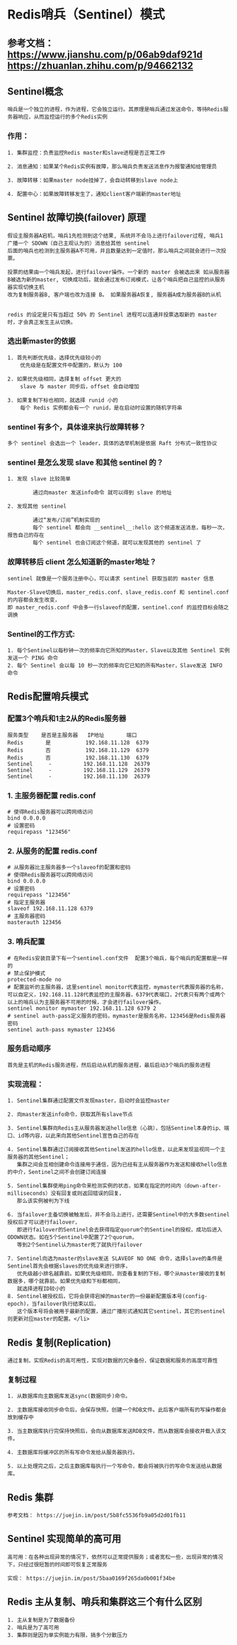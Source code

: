 # Redis哨兵（Sentinel）模式
## 参考文档： https://www.jianshu.com/p/06ab9daf921d  https://zhuanlan.zhihu.com/p/94662132

## Sentinel概念
    
    哨兵是一个独立的进程，作为进程，它会独立运行。其原理是哨兵通过发送命令，等待Redis服务器响应，从而监控运行的多个Redis实例
    
### 作用：
    1. 集群监控：负责监控Redis master和slave进程是否正常工作

    2. 消息通知：如果某个Redis实例有故障，那么哨兵负责发送消息作为报警通知给管理员
    
    3. 故障转移：如果master node挂掉了，会自动转移到slave node上
    
    4. 配置中心：如果故障转移发生了，通知client客户端新的master地址
    
## Sentinel 故障切换(failover) 原理
    
    假设主服务器A宕机，哨兵1先检测到这个结果, 系统并不会马上进行failover过程, 哨兵1 广播一个 SDOWN（自己主观认为的）消息给其他 sentinel
    后面的哨兵也检测到主服务器A不可用，并且数量达到一定值时，那么哨兵之间就会进行一次投票。 
    
    投票的结果由一个哨兵发起，进行failover操作。一个新的 master 会被选出来 如从服务器B被选为新的master, 切换成功后，就会通过发布订阅模式，让各个哨兵把自己监控的从服务器实现切换主机
    改为复制服务器B, 客户端也改为连接 B。 如果服务器A恢复, 服务器A成为服务器B的从机
    
    
    redis 的设定是只有当超过 50% 的 Sentinel 进程可以连通并投票选取新的 master 时，才会真正发生主从切换。

### 选出新master的依据
    
    1. 首先判断优先级，选择优先级较小的
        优先级是在配置文件中配置的，默认为 100
        
    2. 如果优先级相同，选择复制 offset 更大的
        slave 与 master 同步后，offset 会自动增加
        
    3. 如果复制下标也相同，就选择 runid 小的
        每个 Redis 实例都会有一个 runid，是在启动时设置的随机字符串  
    
### sentinel 有多个，具体谁来执行故障转移？
    
    多个 sentinel 会选出一个 leader，具体的选举机制是依据 Raft 分布式一致性协议
    

### sentinel 是怎么发现 slave 和其他 sentinel 的？
    
    1. 发现 slave 比较简单
     
            通过向master 发送info命令 就可以得到 slave 的地址
        
    2. 发现其他 sentinel 
            
            通过“发布/订阅”机制实现的
            每个 sentinel 都会向 __sentinel__:hello 这个频道发送消息，每秒一次，报告自己的存在
            每个 sentinel 也会订阅这个频道，就可以发现其他的 sentinel 了
            
###  故障转移后 client 怎么知道新的master地址？
    
    sentinel 就像是一个服务注册中心，可以请求 sentinel 获取当前的 master 信息
    
    Master-Slave切换后，master_redis.conf、slave_redis.conf 和 sentinel.conf的内容都会发生改变，
    即 master_redis.conf 中会多一行slaveof的配置，sentinel.conf 的监控目标会随之调换
    
### Sentinel的工作方式:
    
    1. 每个Sentinel以每秒钟一次的频率向它所知的Master，Slave以及其他 Sentinel 实例发送一个 PING 命令
    2. 每个 Sentinel 会以每 10 秒一次的频率向它已知的所有Master，Slave发送 INFO 命令
    
## Redis配置哨兵模式

### 配置3个哨兵和1主2从的Redis服务器
    服务类型	是否是主服务器	  IP地址	     端口
    Redis	    是	        192.168.11.128	6379
    Redis	    否	        192.168.11.129	6379
    Redis	    否	        192.168.11.130	6379
    Sentinel	 -	        192.168.11.128	26379
    Sentinel	 -	        192.168.11.129	26379
    Sentinel	 -	        192.168.11.130	26379

### 1. 主服务器配置 redis.conf
    
    # 使得Redis服务器可以跨网络访问
    bind 0.0.0.0
    # 设置密码
    requirepass "123456"
    
### 2. 从服务的配置 redis.conf
    # 从服务器比主服务器多一个slaveof的配置和密码
    # 使得Redis服务器可以跨网络访问
    bind 0.0.0.0
    # 设置密码
    requirepass "123456"
    # 指定主服务器
    slaveof 192.168.11.128 6379
    # 主服务器密码
    masterauth 123456
    
### 3. 哨兵配置 
    # 在Redis安装目录下有一个sentinel.conf文件  配置3个哨兵，每个哨兵的配置都是一样的
    # 禁止保护模式
    protected-mode no
    # 配置监听的主服务器，这里sentinel monitor代表监控，mymaster代表服务器的名称，可以自定义，192.168.11.128代表监控的主服务器，6379代表端口，2代表只有两个或两个以上的哨兵认为主服务器不可用的时候，才会进行failover操作。
    sentinel monitor mymaster 192.168.11.128 6379 2
    # sentinel auth-pass定义服务的密码，mymaster是服务名称，123456是Redis服务器密码
    sentinel auth-pass mymaster 123456

### 服务启动顺序
    
    首先是主机的Redis服务进程，然后启动从机的服务进程，最后启动3个哨兵的服务进程
 
### 实现流程：

    1. Sentinel集群通过配置文件发现master，启动时会监控master
    
    2. 向master发送info命令，获取其所有slave节点
    
    3. Sentinel集群向Redis主从服务器发送hello信息（心跳），包括Sentinel本身的ip、端口、id等内容，以此来向其他Sentinel宣告自己的存在
    
    4. Sentinel集群通过订阅接收其他Sentinel发送的hello信息，以此来发现监视同一个主服务器的其他Sentinel；
       集群之间会互相创建命令连接用于通信，因为已经有主从服务器作为发送和接收hello信息的中介，Sentinel之间不会创建订阅连接
    
    5. Sentinel集群使用ping命令来检测实例的状态，如果在指定的时间内（down-after-milliseconds）没有回复或则返回错误的回复，
       那么该实例被判为下线
    
    6. 当failover主备切换被触发后，并不会马上进行，还需要Sentinel中的大多数sentinel授权后才可以进行failover，
       即进行failover的Sentinel会去获得指定quorum个的Sentinel的授权，成功后进入ODOWN状态。如在5个Sentinel中配置了2个quorum，
       等到2个Sentinel认为master死了就执行failover
    
    7. Sentinel向选为master的slave发送 SLAVEOF NO ONE 命令，选择slave的条件是Sentinel首先会根据slaves的优先级来进行排序，
       优先级越小排名越靠前。如果优先级相同，则查看复制的下标，哪个从master接收的复制数据多，哪个就靠前。如果优先级和下标都相同，
       就选择进程ID较小的
    8. Sentinel被授权后，它将会获得宕掉的master的一份最新配置版本号(config-epoch)，当failover执行结束以后，
       这个版本号将会被用于最新的配置，通过广播形式通知其它sentinel，其它的sentinel则更新对应master的配置。</li>   

## Redis 复制(Replication)
    
    通过复制，实现Redis的高可用性，实现对数据的冗余备份，保证数据和服务的高度可靠性
    
### 复制过程

    1. 从数据库向主数据库发送sync(数据同步)命令。

    2. 主数据库接收同步命令后，会保存快照，创建一个RDB文件。此后客户端所有的写操作都会放到缓存中

    3. 当主数据库执行完保持快照后，会向从数据库发送RDB文件，而从数据库会接收并载入该文件。

    4. 主数据库将缓冲区的所有写命令发给从服务器执行。

    5. 以上处理完之后，之后主数据库每执行一个写命令，都会将被执行的写命令发送给从数据库。
    
## Redis 集群
    参考文档： https://juejin.im/post/5b8fc5536fb9a05d2d01fb11 
## Sentinel  实现简单的高可用
    
    高可用：在各种出现异常的情况下，依然可以正常提供服务；或者宽松一些，出现异常的情况下，只经过很短暂的时间即可恢复正常服务
    
    实现： https://juejin.im/post/5baa0169f265da0b001f34be
    
 ## Redis 主从复制、哨兵和集群这三个有什么区别
    1. 主从复制是为了数据备份
    2. 哨兵是为了高可用
    3. 集群则是因为单实例能力有限，搞多个分散压力
